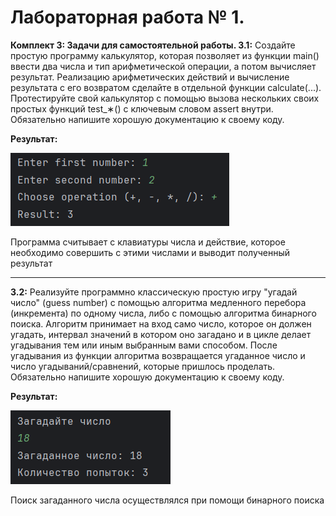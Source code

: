 # Лабораторная работа № 1.
**Комплект 3: Задачи для самостоятельной работы. 3.1:** Создайте простую программу калькулятор, которая позволяет из функции main() ввести два числа и тип арифметической операции, а потом вычисляет результат. Реализацию арифметических действий и вычисление результата с его возвратом сделайте в отдельной функции calculate(...). Протестируйте свой калькулятор с помощью вызова нескольких своих простых функций test_∗() с ключевым словом assert внутри.
Обязательно напишите хорошую документацию к своему коду.

**Результат:**

![Лабораторная работа 1. Задание 2](https://github.com/jamanuriyeva/Programming-3-sem/blob/main/Лабораторная%20работа%20№1/images/res1.png)

Программа считывает с клавиатуры числа и действие, которое необходимо совершить с этими числами и выводит полученный результат

---

**3.2:** Реализуйте программно классическую простую игру "угадай число"
(guess number) с помощью алгоритма медленного перебора (инкремента) по одному числа, либо с помощью алгоритма бинарного поиска.
Алгоритм принимает на вход само число, которое он должен угадать,
интервал значений в котором оно загадано и в цикле делает угадывания тем или иным выбранным вами способом. После угадывания из
функции алгоритма возвращается угаданное число и число угадываний/сравнений, которые пришлось проделать. Обязательно напишите хорошую документацию к своему коду.

**Результат:**

![Лабораторная работа 1. Задание 3](https://github.com/jamanuriyeva/Programming-3-sem/blob/main/Лабораторная%20работа%20№1/images/res2.png)

Поиск загаданного числа осуществлялся при помощи бинарного поиска
